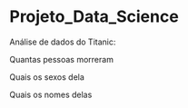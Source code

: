 # Projeto_Data_Science

Análise de dados do Titanic:

Quantas pessoas morreram

Quais os sexos dela

Quais os nomes delas
